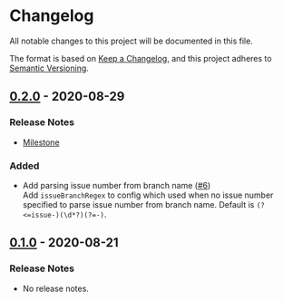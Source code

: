 # Changelog

All notable changes to this project will be documented in this file.

The format is based on [Keep a Changelog](https://keepachangelog.com/en/1.0.0/),
and this project adheres to [Semantic Versioning](https://semver.org/spec/v2.0.0.html).

## [0.2.0](https://github.com/unity-game-framework-actions/issue-pull-request/releases/tag/0.2.0) - 2020-08-29  

### Release Notes

- [Milestone](https://github.com/unity-game-framework-actions/issue-pull-request/milestone/1?closed=1)  
    

### Added

- Add parsing issue number from branch name ([#6](https://github.com/unity-game-framework-actions/issue-pull-request/pull/6))  
    Add `issueBranchRegex` to config which used when no issue number specified to parse issue number from branch name. Default is `(?<=issue-)(\d*?)(?=-)`.

## [0.1.0](https://github.com/unity-game-framework-actions/issue-pull-request/releases/tag/0.1.0) - 2020-08-21  

### Release Notes

- No release notes.


